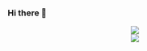 ### Hi there 👋
<div align="center"> <img src="https://github-profile-trophy.vercel.app/?username=yushun-feng" /> </div>
<div align="center"> <img src="https://visitor-badge.glitch.me/badge?page_id=sun0225SUN" /> </div>

<!--
**yushun-feng/yushun-feng** is a ✨ _special_ ✨ repository because its `README.md` (this file) appears on your GitHub profile.

Here are some ideas to get you started:

- 🔭 I’m currently working on ...
- 🌱 I’m currently learning ...
- 👯 I’m looking to collaborate on ...
- 🤔 I’m looking for help with ...
- 💬 Ask me about ...
- 📫 How to reach me: ...
- 😄 Pronouns: ...
- ⚡ Fun fact: ...
-->
